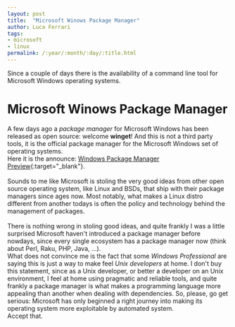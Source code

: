 ```yaml
---
layout: post
title:  "Microsoft Winows Package Manager"
author: Luca Ferrari
tags:
- microsoft
- linux
permalink: /:year/:month/:day/:title.html
---
```

Since a couple of days there is the availability of a command line tool for Microsoft Windows operating systems.

# Microsoft Winows Package Manager
A few days ago a *package manager* for Microsoft Windows has been released as open source: welcome **winget**! And this is not a third party tools, it is the official package manager for the Microsoft Windows set of operating systems.
<br/>
Here it is the announce: [Windows Package Manager Preview](https://devblogs.microsoft.com/commandline/windows-package-manager-preview/){:target="_blank"}.
<br/>
<br/>
Sounds to me like Microsoft is stoling the very good ideas from other open source operating system, like Linux and BSDs, that ship with their package managers since ages now. Most notably, what makes a Linux distro different from another todays is often the policy and technology behind the management of packages.
<br/>
<br/>
There is nothing wrong in stoling good ideas, and quite frankly I was a little surprised Microsoft haven't introduced a package manager before nowdays, since every single ecosystem has a package manager now (think about Perl, Raku, PHP, Java, ...).
<br/>
What does not convince me is the fact that some *Windows Professional* are saying this is just a way to make feel *Unix developers* at home. I don't buy this statement, since as a Unix developer, or better a developer on an Unix environment, I feel at home using pragmatic and reliable tools, and quite frankly a package manager is what makes a programming language more appealing than another when dealing with dependencies. So, please, go get serious: Microsoft has only beginned a right journey into making its operating system more exploitable by automated system.
<br/>
Accept that.

